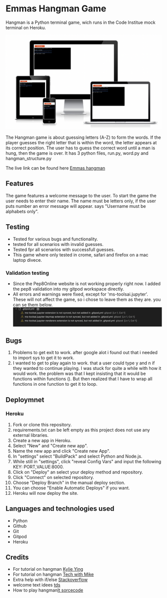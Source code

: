 # Emmas Hangman Game

Hangman is a Python terminal game, wich runs in the Code Institue mock terminal on Heroku.

![Am I Responsive image](/assets/amiresponsive.png)

The Hangman game is about guessing letters (A-Z) to form the words. If the player guesses the right letter that is within the word,
the letter appears at its correct position. The user has to guess the correct word until a man is hung, then the game is over.
It has 3 python files, run.py, word.py and hangman_structure.py

The live link can be found here [Emmas hangman](https://emmas-hangman.herokuapp.com/)

## Features

The game features a welcome message to the user. To start the game the user needs to enter their name. The name must be letters only, if the user puts number an error message will appear. says "Username must be alphabets only".

## Testing
* Tested for various bugs and functionality.
* tested for all scenarios with invalid guesses.
* Tested fpr all scenarios with successfull guesses.
* This game where only tested in crome, safari and firefox on a mac laptop divece.

### Validation testing
* Since the Pep8Online website is not working properly right now. 
I added the pep8 validation into my gitpod workspace directly.
* All errors and warnings were fixed, except for 'ms-toolsai.jupyter'. These will not affect the game, so i chose to leave them as they are. you can se them below.
![validation image](/assets/Validation.png)

## Bugs
1. Problems to get exit to work. after google alot i found out that i needed to import sys to get it to work.
2. I wanted to get to play again to work. that a user could type y and n if they wanted to continue playing. I was stuck for quite a while with how it would work. the problem was that I kept insisting that it would be functions within functions (). But then realized that I have to wrap all functions in one function to get it to loop.
## Deploymnet

### Heroku

1. Fork or clone this repository.
2. requirements.txt can be left empty as this project does not use any external libraries.
3. Create a new app in Heroku.
4. Select "New" and "Create new app".
5. Name the new app and click "Create new App".
6. In "settings" select "BuildPack" and select Python and Node.js.
7. While still in "settings", click "reveal Config Vars" and input the following KEY: PORT,VALUE:8000.
8. Click on "Deploy" an select your deploy method and repository.
9. Click "Connect" on selected repository.
10. Choose "Deploy Branch" in the manual deploy section.
11. You can choose "Enable Automatic Deploys" if you want.
12. Heroku will now deploy the site.

## Languages and technologies used

* Python
* Github
* Git
* Gitpod
* Heroku

## Credits

* For tutorial on hangman [Kylie Ying](https://youtu.be/cJJTnI22IF8)
* For tutorial on hangman [Tech with Mike](https://youtu.be/Ff--def_1q0)
* Extra help with if/else [Stackoverflow](https://stackoverflow.com/)
* welcome text idees [tds](https://towardsdatascience.com/prettify-your-terminal-text-with-termcolor-and-pyfiglet-880de83fda6b)
* How to play hangman[It sorcecode](https://itsourcecode.com/free-projects/python-projects/hangman-game-in-python-with-source-code/)